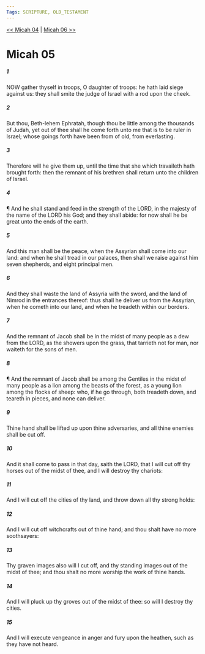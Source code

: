 ```yaml
---
Tags: SCRIPTURE, OLD_TESTAMENT
---
```


[<< Micah 04](OLD_TESTAMENT/33_Micah/Micah_04.md) | [Micah 06 >>](OLD_TESTAMENT/33_Micah/Micah_06.md)

# Micah 05

##### 1
 NOW gather thyself in troops, O daughter of troops: he hath laid siege against us: they shall smite the judge of Israel with a rod upon the cheek.
##### 2
 But thou, Beth-lehem Ephratah, though thou be little among the thousands of Judah, yet out of thee shall he come forth unto me that is to be ruler in Israel; whose goings forth have been from of old, from everlasting.
##### 3
 Therefore will he give them up, until the time that she which travaileth hath brought forth: then the remnant of his brethren shall return unto the children of Israel.
##### 4
 ¶ And he shall stand and feed in the strength of the LORD, in the majesty of the name of the LORD his God; and they shall abide: for now shall he be great unto the ends of the earth.
##### 5
 And this man shall be the peace, when the Assyrian shall come into our land: and when he shall tread in our palaces, then shall we raise against him seven shepherds, and eight principal men.
##### 6
 And they shall waste the land of Assyria with the sword, and the land of Nimrod in the entrances thereof: thus shall he deliver us from the Assyrian, when he cometh into our land, and when he treadeth within our borders.
##### 7
 And the remnant of Jacob shall be in the midst of many people as a dew from the LORD, as the showers upon the grass, that tarrieth not for man, nor waiteth for the sons of men.
##### 8
 ¶ And the remnant of Jacob shall be among the Gentiles in the midst of many people as a lion among the beasts of the forest, as a young lion among the flocks of sheep: who, if he go through, both treadeth down, and teareth in pieces, and none can deliver.
##### 9
 Thine hand shall be lifted up upon thine adversaries, and all thine enemies shall be cut off.
##### 10
 And it shall come to pass in that day, saith the LORD, that I will cut off thy horses out of the midst of thee, and I will destroy thy chariots:
##### 11
 And I will cut off the cities of thy land, and throw down all thy strong holds:
##### 12
 And I will cut off witchcrafts out of thine hand; and thou shalt have no more soothsayers:
##### 13
 Thy graven images also will I cut off, and thy standing images out of the midst of thee; and thou shalt no more worship the work of thine hands.
##### 14
 And I will pluck up thy groves out of the midst of thee: so will I destroy thy cities.
##### 15
 And I will execute vengeance in anger and fury upon the heathen, such as they have not heard.
